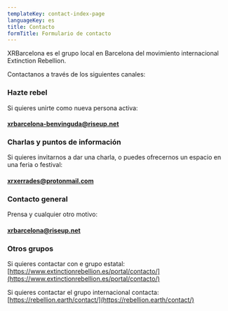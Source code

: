 ```yaml
---
templateKey: contact-index-page
languageKey: es
title: Contacto
formTitle: Formulario de contacto
---
```


XRBarcelona es el grupo local en Barcelona del movimiento internacional Extinction Rebellion.

Contactanos a través de los siguientes canales:

### Hazte rebel
Si quieres unirte como nueva persona activa:  
#### [xrbarcelona-benvinguda@riseup.net](xrbarcelona-benvinguda@riseup.net) 


### Charlas y puntos de información
Si quieres invitarnos a dar una charla, o puedes ofrecernos  un espacio en una feria o festival:  
#### [xrxerrades@protonmail.com](xrxerrades@protonmail.com) 

### Contacto general
Prensa y cualquier otro motivo:  
#### [xrbarcelona@riseup.net](xrbarcelona@riseup.net)  

### Otros grupos
Si quieres contactar con e grupo estatal:  
[https://www.extinctionrebellion.es/portal/contacto/](https://www.extinctionrebellion.es/portal/contacto/) 

Si quieres contactar el grupo internacional contacta:  
[https://rebellion.earth/contact/](https://rebellion.earth/contact/)

